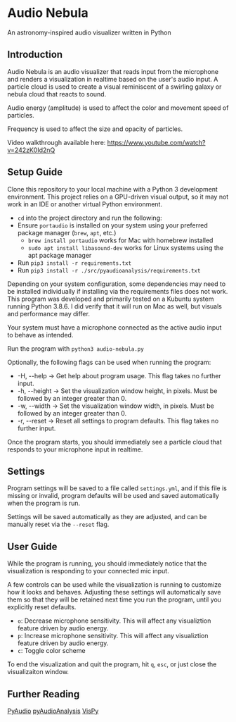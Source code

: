 # Audio Nebula
An astronomy-inspired audio visualizer written in Python

## Introduction
Audio Nebula is an audio visualizer that reads input from the microphone and renders a visualization in realtime based on the user's audio input. A particle cloud is used to create a visual reminiscent of a swirling galaxy or nebula cloud that reacts to sound.

Audio energy (amplitude) is used to affect the color and movement speed of particles.

Frequency is used to affect the size and opacity of particles.

Video walkthrough available here: https://www.youtube.com/watch?v=242zK0Id2nQ

## Setup Guide
Clone this repository to your local machine with a Python 3 development environment. This project relies on a GPU-driven visual output, so it may not work in an IDE or another virtual Python environment.

* `cd` into the project directory and run the following:
* Ensure `portaudio` is installed on your system using your preferred package manager (`brew`, `apt`, etc.)
    * `brew install portaudio` works for Mac with homebrew installed
    * `sudo apt install libasound-dev` works for Linux systems using the apt package manager
* Run `pip3 install -r requirements.txt`
* Run `pip3 install -r ./src/pyaudioanalysis/requirements.txt`

Depending on your system configuration, some dependencies may need to be installed individually if installing via the requirements files does not work. This program was developed and primarily tested on a Kubuntu system running Python 3.8.6. I did verify that it will run on Mac as well, but visuals and performance may differ.

Your system must have a microphone connected as the active audio input to behave as intended.

Run the program with `python3 audio-nebula.py`

Optionally, the following flags can be used when running the program:
* -H, --help -> Get help about program usage. This flag takes no further input.
* -h, --height -> Set the visualization window height, in pixels. Must be followed by an integer greater than 0.
* -w, --width -> Set the visualization window width, in pixels. Must be followed by an integer greater than 0.
* -r, --reset -> Reset all settings to program defaults. This flag takes no further input.

Once the program starts, you should immediately see a particle cloud that responds to your microphone input in realtime.

## Settings
Program settings will be saved to a file called `settings.yml`, and if this file is missing or invalid, program defaults will be used and saved automatically when the program is run.

Settings will be saved automatically as they are adjusted, and can be manually reset via the `--reset` flag.

## User Guide
While the program is running, you should immediately notice that the visualization is responding to your connected mic input.

A few controls can be used while the visualization is running to customize how it looks and behaves. Adjusting these settings will automatically save them so that they will be retained next time you run the program, until you explicitly reset defaults.

* `o`: Decrease microphone sensitivity. This will affect any visualiztion feature driven by audio energy.
* `p`: Increase microphone sensitivity. This will affect any visualiztion feature driven by audio energy.
* `c`: Toggle color scheme

To end the visualization and quit the program, hit `q`, `esc`, or just close the visualizaiton window.

## Further Reading
[PyAudio](https://github.com/jleb/pyaudio)
[pyAudioAnalysis](https://github.com/tyiannak/pyAudioAnalysis)
[VisPy](https://github.com/vispy/vispy)





